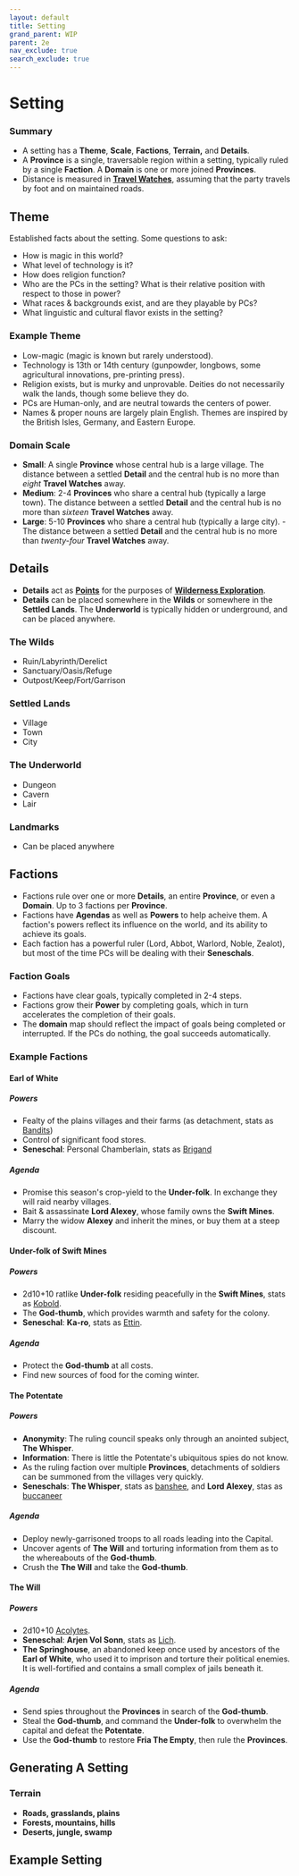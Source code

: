 ```yaml
---
layout: default
title: Setting
grand_parent: WIP
parent: 2e
nav_exclude: true
search_exclude: true
---
```


# Setting

### Summary
- A setting has a **Theme**, **Scale**, **Factions**, **Terrain,** and **Details**. 
- A **Province** is a single, traversable region within a setting, typically ruled by a single **Faction**. A **Domain** is one or more joined **Provinces**.
- Distance is measured in [**Travel Watches**](https://cairnrpg.com/wip/2e/wilderness-exploration/#travel), assuming that the party travels by foot and on maintained roads.

## Theme
Established facts about the setting. Some questions to ask: 
- How is magic in this world?
- What level of technology is it?
- How does religion function?
- Who are the PCs in the setting? What is their relative position with respect to those in power?
- What races & backgrounds exist, and are they playable by PCs?
- What linguistic and cultural flavor exists in the setting?

### Example Theme
- Low-magic (magic is known but rarely understood).
- Technology is 13th or 14th century (gunpowder, longbows, some agricultural innovations, pre-printing press).
- Religion exists, but is murky and unprovable. Deities do not necessarily walk the lands, though some believe they do.
- PCs are Human-only, and are neutral towards the centers of power.
- Names & proper nouns are largely plain English. Themes are inspired by the British Isles, Germany, and Eastern Europe.

### Domain Scale
- **Small**: A single **Province** whose central hub is a large village.  The distance between a settled **Detail** and the central hub is no more than _eight_ **Travel Watches** away.  
- **Medium**: 2-4 **Provinces** who share a central hub (typically a large town). The distance between a settled **Detail** and the central hub is no more than _sixteen_ **Travel Watches** away. 
- **Large**: 5-10 **Provinces** who share a central hub (typically a large city). - The distance between a settled **Detail** and the central hub is no more than _twenty-four_ **Travel Watches** away. 

## Details
- **Details** act as [**Points**](https://cairnrpg.com/wip/2e/wilderness-exploration/#points) for the purposes of [**Wilderness Exploration**](https://cairnrpg.com/wip/2e/wilderness-exploration).
- **Details** can be placed somewhere in the **Wilds** or somewhere in the **Settled Lands**. The **Underworld** is typically hidden or underground, and can be placed anywhere.

### The Wilds
- Ruin/Labyrinth/Derelict
- Sanctuary/Oasis/Refuge
- Outpost/Keep/Fort/Garrison

### Settled Lands
- Village
- Town
- City

### The Underworld
- Dungeon
- Cavern
- Lair

### Landmarks
- Can be placed anywhere

## Factions
- Factions rule over one or more **Details**, an entire **Province**, or even a **Domain**. Up to 3 factions per **Province**.
- Factions have **Agendas** as well as **Powers** to help acheive them. A faction's powers reflect its influence on the world, and its ability to achieve its goals. 
- Each faction has a powerful ruler (Lord, Abbot, Warlord, Noble, Zealot), but most of the time PCs will be dealing with their **Seneschals**. 

### Faction Goals
- Factions have clear goals, typically completed in 2-4 steps. 
- Factions grow their **Power** by completing goals, which in turn accelerates the completion of their goals.
- The **domain** map should reflect the impact of goals being completed or interrupted. If the PCs do nothing, the goal succeeds automatically.

### Example Factions

#### Earl of White
##### Powers
- Fealty of the plains villages and their farms (as detachment, stats as [Bandits](https://cairnrpg.com/resources/monsters/bandit/))
- Control of significant food stores.
- **Seneschal**: Personal Chamberlain, stats as [Brigand](https://cairnrpg.com/resources/monsters/brigand/)

##### Agenda
- Promise this season's crop-yield to the  **Under-folk**. In exchange they will raid nearby villages.
- Bait & assassinate **Lord Alexey**, whose family owns the **Swift Mines**.  
- Marry the widow **Alexey** and inherit the mines, or buy them at a steep discount.

#### Under-folk of **Swift Mines**
##### Powers
- 2d10+10 ratlike **Under-folk** residing peacefully in the **Swift Mines**, stats as [Kobold](https://cairnrpg.com/resources/monsters/kobold/).
- The **God-thumb**, which provides warmth and safety for the colony. 
- **Seneschal**: **Ka-ro**, stats as [Ettin](https://cairnrpg.com/resources/monsters/ettin/).

##### Agenda
- Protect the **God-thumb** at all costs.
- Find new sources of food for the coming winter. 

#### The Potentate
##### Powers
- **Anonymity**: The ruling council speaks only through an anointed subject, **The Whisper**.  
- **Information**: There is little the Potentate's ubiquitous spies do not know.   
- As the ruling faction over multiple **Provinces**, detachments of soldiers can be summoned from the villages very quickly.
- **Seneschals**: **The Whisper**, stats as [banshee](https://cairnrpg.com/resources/monsters/banshee/), and **Lord Alexey**, stas as [buccaneer](https://cairnrpg.com/resources/monsters/buccaneer/)

##### Agenda
- Deploy newly-garrisoned troops to all roads leading into the Capital.
- Uncover agents of **The Will** and torturing information from them as to the whereabouts of the **God-thumb**.  
- Crush the **The Will** and take the **God-thumb**.

#### The Will
##### Powers
- 2d10+10 [Acolytes](https://cairnrpg.com/resources/monsters/acolyte).
- **Seneschal**: **Arjen Vol Sonn**, stats as [Lich](https://cairnrpg.com/resources/monsters/lich/).
- **The Springhouse**, an abandoned keep once used by ancestors of the **Earl of White**, who used it to imprison and torture their political enemies. It is well-fortified and contains a small complex of jails beneath it. 

##### Agenda
- Send spies throughout the **Provinces** in search of the **God-thumb**.
- Steal the **God-thumb**, and command the **Under-folk** to overwhelm the capital and defeat the **Potentate**.
- Use the **God-thumb** to restore **Fria The Empty**, then rule the **Provinces**.

## Generating A Setting
### Terrain
- **Roads, grasslands, plains**
- **Forests, mountains, hills** 
- **Deserts, jungle, swamp**  

## Example Setting

